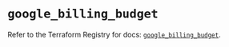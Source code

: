 # `google_billing_budget`

Refer to the Terraform Registry for docs: [`google_billing_budget`](https://registry.terraform.io/providers/hashicorp/google-beta/5.42.0/docs/resources/google_billing_budget).
